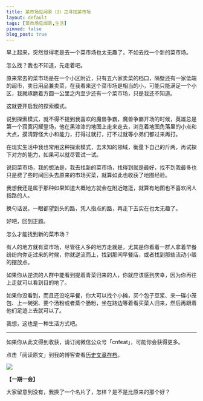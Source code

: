 ```yaml
---
title: 菜市场见闻录（3）之寻找菜市场
layout: default
tags: [菜市场见闻录,生活]
pinned: false
blog_post: true
---
```



早上起来，突然觉得老是去一个菜市场也太无趣了，不如去找一个新的菜市场。

怎么找？我也不知道，先走着吧。

原来常去的菜市场是在一个小区附近，只有五六家卖菜的档口，隔壁还有一家低端的超市，卖日用品兼卖菜，在我看来这个菜市场是相当的小，可能只能满足一个小区，我就琢磨着方圆一公里之内至少还有一个菜市场，只是我还不知道。

这就要开启我的探索模式。

说到探索模式，就不得不提到我喜欢的魔兽争霸，魔兽争霸开场的时候，英雄总是第一个寂寞闪耀登场，他在黑漆漆的地图上走来走去，浏览着地图角落里的小点和大点，摸清野怪大小和能力，打得过就打，打不过就等小弟们都过来再打。

在现实生活中我也常用这种探索模式，去未知的领域，衡量下自己的斤两，再试探下对方的能力，如果可以就尽管试一试。

说回菜市场，我的想法是，我去找新的菜市场，找得到就是最好，找不到我最多也只是费了些时间回头去原来的市场买菜，就算如此也收获了地图经验。

我想我还是属于那种如果知道大概地方就会在附近瞎逛，就算有地图也不喜欢问人指路的人。

换句话说，一眼都望到头的路，凭人指点的路，再走下去实在也太无趣了。

好吧，回到正题。

怎么才能找到新的菜市场？

有人的地方就有菜市场，尽管往人多的地方走就是，尤其是你看着一群人拿着早餐纷纷向你走过来的时候，你就逆流而上，找到那间早餐店，或者找到那些流动小贩的摆放点。

如果你从逆流的人群中能看到提着青菜归来的人，你就应该感到庆幸，因为你再往上走就可以看到目的地了。

如果你没看到，而且还没吃早餐，你大可以找个小摊，买个包子豆浆、来一碟小笼包、上一碗粥、要个汤粉或者蒸个肠粉，坐在路边等着看买菜人归来，然后再跟着他们足迹上去就可以了。

我想，这也是一种生活方式吧。


----

如果你从此文得到收获，请订阅微信公众号「cnfeat」，可能你会获得更多。

点击「阅读原文」到我的博客查看[历史文章存档](http://cnfeat.com)。

![](http://cnfeat.qiniudn.com/signitrue-2014-09-22.png)

**【一期一会】**


大家留意到没有，我换了一个名片了，怎样？是不是比原来的那个好？






